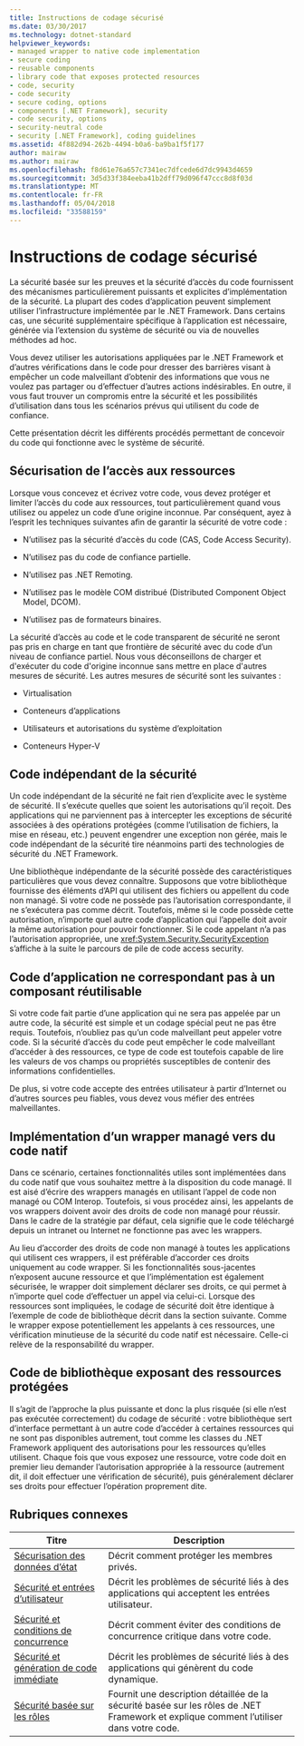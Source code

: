 ```yaml
---
title: Instructions de codage sécurisé
ms.date: 03/30/2017
ms.technology: dotnet-standard
helpviewer_keywords:
- managed wrapper to native code implementation
- secure coding
- reusable components
- library code that exposes protected resources
- code, security
- code security
- secure coding, options
- components [.NET Framework], security
- code security, options
- security-neutral code
- security [.NET Framework], coding guidelines
ms.assetid: 4f882d94-262b-4494-b0a6-ba9ba1f5f177
author: mairaw
ms.author: mairaw
ms.openlocfilehash: f8d61e76a657c7341ec7dfcede6d7dc9943d4659
ms.sourcegitcommit: 3d5d33f384eeba41b2dff79d096f47ccc8d8f03d
ms.translationtype: MT
ms.contentlocale: fr-FR
ms.lasthandoff: 05/04/2018
ms.locfileid: "33588159"
---
```

# <a name="secure-coding-guidelines"></a>Instructions de codage sécurisé
La sécurité basée sur les preuves et la sécurité d’accès du code fournissent des mécanismes particulièrement puissants et explicites d’implémentation de la sécurité. La plupart des codes d’application peuvent simplement utiliser l’infrastructure implémentée par le .NET Framework. Dans certains cas, une sécurité supplémentaire spécifique à l’application est nécessaire, générée via l’extension du système de sécurité ou via de nouvelles méthodes ad hoc.  
  
 Vous devez utiliser les autorisations appliquées par le .NET Framework et d’autres vérifications dans le code pour dresser des barrières visant à empêcher un code malveillant d’obtenir des informations que vous ne voulez pas partager ou d’effectuer d’autres actions indésirables. En outre, il vous faut trouver un compromis entre la sécurité et les possibilités d’utilisation dans tous les scénarios prévus qui utilisent du code de confiance.  
  
 Cette présentation décrit les différents procédés permettant de concevoir du code qui fonctionne avec le système de sécurité.  
  
## <a name="securing-resource-access"></a>Sécurisation de l’accès aux ressources  
 Lorsque vous concevez et écrivez votre code, vous devez protéger et limiter l’accès du code aux ressources, tout particulièrement quand vous utilisez ou appelez un code d’une origine inconnue. Par conséquent, ayez à l’esprit les techniques suivantes afin de garantir la sécurité de votre code :  
  
-   N’utilisez pas la sécurité d’accès du code (CAS, Code Access Security).  
  
-   N’utilisez pas du code de confiance partielle.  
  
-   N’utilisez pas .NET Remoting.  
  
-   N’utilisez pas le modèle COM distribué (Distributed Component Object Model, DCOM).  
  
-   N’utilisez pas de formateurs binaires.  
  
 La sécurité d’accès au code et le code transparent de sécurité ne seront pas pris en charge en tant que frontière de sécurité avec du code d’un niveau de confiance partiel. Nous vous déconseillons de charger et d'exécuter du code d'origine inconnue sans mettre en place d'autres mesures de sécurité. Les autres mesures de sécurité sont les suivantes :  
  
-   Virtualisation  
  
-   Conteneurs d’applications  
  
-   Utilisateurs et autorisations du système d’exploitation  
  
-   Conteneurs Hyper-V  
  
## <a name="security-neutral-code"></a>Code indépendant de la sécurité  
 Un code indépendant de la sécurité ne fait rien d’explicite avec le système de sécurité. Il s’exécute quelles que soient les autorisations qu’il reçoit. Des applications qui ne parviennent pas à intercepter les exceptions de sécurité associées à des opérations protégées (comme l’utilisation de fichiers, la mise en réseau, etc.) peuvent engendrer une exception non gérée, mais le code indépendant de la sécurité tire néanmoins parti des technologies de sécurité du .NET Framework.  
  
 Une bibliothèque indépendante de la sécurité possède des caractéristiques particulières que vous devez connaître. Supposons que votre bibliothèque fournisse des éléments d’API qui utilisent des fichiers ou appellent du code non managé. Si votre code ne possède pas l’autorisation correspondante, il ne s’exécutera pas comme décrit. Toutefois, même si le code possède cette autorisation, n’importe quel autre code d’application qui l’appelle doit avoir la même autorisation pour pouvoir fonctionner. Si le code appelant n’a pas l’autorisation appropriée, une <xref:System.Security.SecurityException> s’affiche à la suite le parcours de pile de code access security.  
  
## <a name="application-code-that-is-not-a-reusable-component"></a>Code d’application ne correspondant pas à un composant réutilisable  
 Si votre code fait partie d’une application qui ne sera pas appelée par un autre code, la sécurité est simple et un codage spécial peut ne pas être requis. Toutefois, n’oubliez pas qu’un code malveillant peut appeler votre code. Si la sécurité d’accès du code peut empêcher le code malveillant d’accéder à des ressources, ce type de code est toutefois capable de lire les valeurs de vos champs ou propriétés susceptibles de contenir des informations confidentielles.  
  
 De plus, si votre code accepte des entrées utilisateur à partir d’Internet ou d’autres sources peu fiables, vous devez vous méfier des entrées malveillantes.  
  
## <a name="managed-wrapper-to-native-code-implementation"></a>Implémentation d’un wrapper managé vers du code natif  
 Dans ce scénario, certaines fonctionnalités utiles sont implémentées dans du code natif que vous souhaitez mettre à la disposition du code managé. Il est aisé d’écrire des wrappers managés en utilisant l’appel de code non managé ou COM Interop. Toutefois, si vous procédez ainsi, les appelants de vos wrappers doivent avoir des droits de code non managé pour réussir. Dans le cadre de la stratégie par défaut, cela signifie que le code téléchargé depuis un intranet ou Internet ne fonctionne pas avec les wrappers.  
  
 Au lieu d’accorder des droits de code non managé à toutes les applications qui utilisent ces wrappers, il est préférable d’accorder ces droits uniquement au code wrapper. Si les fonctionnalités sous-jacentes n’exposent aucune ressource et que l’implémentation est également sécurisée, le wrapper doit simplement déclarer ses droits, ce qui permet à n’importe quel code d’effectuer un appel via celui-ci. Lorsque des ressources sont impliquées, le codage de sécurité doit être identique à l’exemple de code de bibliothèque décrit dans la section suivante. Comme le wrapper expose potentiellement les appelants à ces ressources, une vérification minutieuse de la sécurité du code natif est nécessaire. Celle-ci relève de la responsabilité du wrapper.  
  
## <a name="library-code-that-exposes-protected-resources"></a>Code de bibliothèque exposant des ressources protégées  
 Il s’agit de l’approche la plus puissante et donc la plus risquée (si elle n’est pas exécutée correctement) du codage de sécurité : votre bibliothèque sert d’interface permettant à un autre code d’accéder à certaines ressources qui ne sont pas disponibles autrement, tout comme les classes du .NET Framework appliquent des autorisations pour les ressources qu’elles utilisent. Chaque fois que vous exposez une ressource, votre code doit en premier lieu demander l’autorisation appropriée à la ressource (autrement dit, il doit effectuer une vérification de sécurité), puis généralement déclarer ses droits pour effectuer l’opération proprement dite.  
  
## <a name="related-topics"></a>Rubriques connexes  
  
|Titre|Description|  
|-----------|-----------------|  
|[Sécurisation des données d’état](../../../docs/standard/security/securing-state-data.md)|Décrit comment protéger les membres privés.|  
|[Sécurité et entrées d’utilisateur](../../../docs/standard/security/security-and-user-input.md)|Décrit les problèmes de sécurité liés à des applications qui acceptent les entrées utilisateur.|  
|[Sécurité et conditions de concurrence](../../../docs/standard/security/security-and-race-conditions.md)|Décrit comment éviter des conditions de concurrence critique dans votre code.|  
|[Sécurité et génération de code immédiate](../../../docs/standard/security/security-and-on-the-fly-code-generation.md)|Décrit les problèmes de sécurité liés à des applications qui génèrent du code dynamique.|  
|[Sécurité basée sur les rôles](../../../docs/standard/security/role-based-security.md)|Fournit une description détaillée de la sécurité basée sur les rôles de .NET Framework et explique comment l’utiliser dans votre code.|
